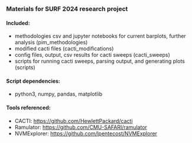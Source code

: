 ### Materials for SURF 2024 research project

#### Included:
- methodologies csv and jupyter notebooks for current barplots, further analysis (pim_methodologies)
- modified cacti files (cacti_modifications)
- config files, output, csv results for cacti sweeps (cacti_sweeps)
- scripts for running cacti sweeps, parsing output, and generating plots (scripts)

#### Script dependencies:
- python3, numpy, pandas, matplotlib

#### Tools referenced:
- CACTI: https://github.com/HewlettPackard/cacti
- Ramulator: https://github.com/CMU-SAFARI/ramulator
- NVMExplorer: https://github.com/lpentecost/NVMExplorer
